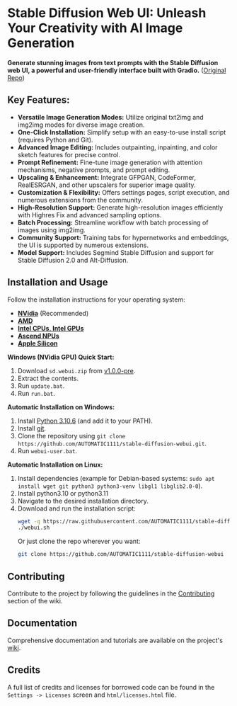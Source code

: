 # Stable Diffusion Web UI: Unleash Your Creativity with AI Image Generation

**Generate stunning images from text prompts with the Stable Diffusion web UI, a powerful and user-friendly interface built with Gradio.** ([Original Repo](https://github.com/AUTOMATIC1111/stable-diffusion-webui))

## Key Features:

*   **Versatile Image Generation Modes:** Utilize original txt2img and img2img modes for diverse image creation.
*   **One-Click Installation:** Simplify setup with an easy-to-use install script (requires Python and Git).
*   **Advanced Image Editing:** Includes outpainting, inpainting, and color sketch features for precise control.
*   **Prompt Refinement:** Fine-tune image generation with attention mechanisms, negative prompts, and prompt editing.
*   **Upscaling & Enhancement:** Integrate GFPGAN, CodeFormer, RealESRGAN, and other upscalers for superior image quality.
*   **Customization & Flexibility:** Offers settings pages, script execution, and numerous extensions from the community.
*   **High-Resolution Support:** Generate high-resolution images efficiently with Highres Fix and advanced sampling options.
*   **Batch Processing:** Streamline workflow with batch processing of images using img2img.
*   **Community Support:** Training tabs for hypernetworks and embeddings, the UI is supported by numerous extensions.
*   **Model Support:** Includes Segmind Stable Diffusion and support for Stable Diffusion 2.0 and Alt-Diffusion.

## Installation and Usage

Follow the installation instructions for your operating system:

*   **[NVidia](https://github.com/AUTOMATIC1111/stable-diffusion-webui/wiki/Install-and-Run-on-NVidia-GPUs)** (Recommended)
*   **[AMD](https://github.com/AUTOMATIC1111/stable-diffusion-webui/wiki/Install-and-Run-on-AMD-GPUs)**
*   **[Intel CPUs, Intel GPUs](https://github.com/openvinotoolkit/stable-diffusion-webui/wiki/Installation-on-Intel-Silicon)**
*   **[Ascend NPUs](https://github.com/wangshuai09/stable-diffusion-webui/wiki/Install-and-run-on-Ascend-NPUs)**
*   **[Apple Silicon](https://github.com/AUTOMATIC1111/stable-diffusion-webui/wiki/Installation-on-Apple-Silicon)**

**Windows (NVidia GPU) Quick Start:**

1.  Download `sd.webui.zip` from [v1.0.0-pre](https://github.com/AUTOMATIC1111/stable-diffusion-webui/releases/tag/v1.0.0-pre).
2.  Extract the contents.
3.  Run `update.bat`.
4.  Run `run.bat`.

**Automatic Installation on Windows:**

1.  Install [Python 3.10.6](https://www.python.org/downloads/release/python-3106/) (and add it to your PATH).
2.  Install [git](https://git-scm.com/download/win).
3.  Clone the repository using `git clone https://github.com/AUTOMATIC1111/stable-diffusion-webui.git`.
4.  Run `webui-user.bat`.

**Automatic Installation on Linux:**

1.  Install dependencies (example for Debian-based systems: `sudo apt install wget git python3 python3-venv libgl1 libglib2.0-0`).
2.  Install python3.10 or python3.11
3.  Navigate to the desired installation directory.
4.  Download and run the installation script:
    ```bash
    wget -q https://raw.githubusercontent.com/AUTOMATIC1111/stable-diffusion-webui/master/webui.sh
    ./webui.sh
    ```
    Or just clone the repo wherever you want:
    ```bash
    git clone https://github.com/AUTOMATIC1111/stable-diffusion-webui
    ```

## Contributing

Contribute to the project by following the guidelines in the [Contributing](https://github.com/AUTOMATIC1111/stable-diffusion-webui/wiki/Contributing) section of the wiki.

## Documentation

Comprehensive documentation and tutorials are available on the project's [wiki](https://github.com/AUTOMATIC1111/stable-diffusion-webui/wiki).

## Credits

A full list of credits and licenses for borrowed code can be found in the `Settings -> Licenses` screen and `html/licenses.html` file.